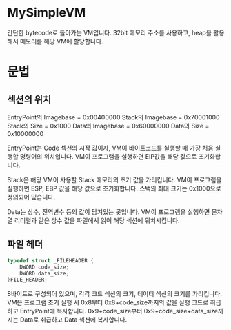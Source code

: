 # MySimpleVM
간단한 bytecode로 돌아가는 VM입니다. 32bit 메모리 주소를 사용하고, heap을 활용해서 
메모리를 해당 VM에 할당합니다.

# 문법
## 섹션의 위치
EntryPoint의 Imagebase = 0x00400000
Stack의  Imagebase     = 0x70001000
Stack의  Size          = 0x1000
Data의 Imagebase       = 0x60000000
Data의 Size            = 0x10000000

EntryPoint는 Code 섹션의 시작 값이자, VM이 바이트코드를 실행할 때 가장 처음 실행할 명령어의 
위치입니다. VM이 프로그램을 실행하면 EIP값을 해당 값으로 초기화합니다.

Stack은 해당 VM이 사용할 Stack 메모리의 초기 값을 가리킵니다. VM이 프로그램을 실행하면 
ESP, EBP 값을 해당 값으로 초기화합니다. 스택의 최대 크기는 0x1000으로 정의되어 있습니다.

Data는 상수, 전역변수 등의 값이 담겨있는 곳입니다. VM이 프로그램을 실행하면
문자열 리터럴과 같은 상수 값을 파일에서 읽어 해당 섹션에 위치시킵니다. 

## 파일 헤더
```C++
typedef struct _FILEHEADER {
	DWORD code_size;
	DWORD data_size;
}FILE_HEADER;
```
8바이트로 구성되어 있으며, 각각 코드 섹션의 크기, 데이터 섹션의 크기를 가리킵니다. 
VM은 프로그램 초기 실행 시 0x8부터 0x8+code_size까지의 값을 실행 코드로 취급하고 EntryPoint에 복사합니다.
0x9+code_size부터 0x9+code_size+data_size까지는 Data로 취급하고 Data 섹션에 복사합니다. 
